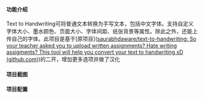 #### 功能介绍

Text to Handwriting可将普通文本转换为手写文本，包括中文字体。支持自定义字体大小、墨水颜色、页面大小、字体间距、纸张背景等属性。除此之外，还能上传自己的字体。此项目是基于[原项目]([saurabhdaware/text-to-handwriting: So your teacher asked you to upload written assignments? Hate writing assigments? This tool will help you convert your text to handwriting xD (github.com)](https://github.com/saurabhdaware/text-to-handwriting))的二开，增加更多选项并做了汉化



#### 项目截图





#### 项目配置

